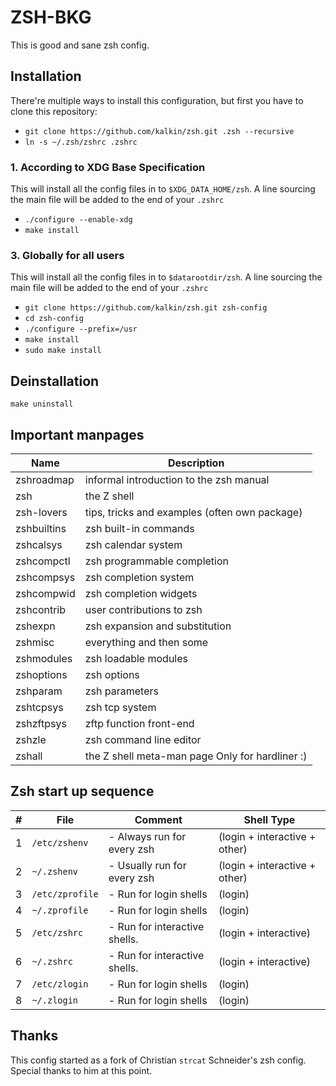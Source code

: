 # ZSH-BKG

This is good and sane zsh config.

## Installation

There're multiple ways to install this configuration, but first you have to
clone this repository:

- `git clone https://github.com/kalkin/zsh.git .zsh --recursive`
- `ln -s ~/.zsh/zshrc .zshrc`


### 1. According to XDG Base Specification

This will install all the config files in to `$XDG_DATA_HOME/zsh`. A line
sourcing the main file will be added to the end of your `.zshrc`

- `./configure --enable-xdg`
- `make install`

### 3. Globally for all users

This will install all the config files in to `$datarootdir/zsh`. A line
sourcing the main file will be added to the end of your `.zshrc`

- `git clone https://github.com/kalkin/zsh.git zsh-config`
- `cd zsh-config`
- `./configure --prefix=/usr`
- `make install`
- `sudo make install`

## Deinstallation

`make uninstall`

## Important manpages

| Name        | Description                                     |
|-------------|-------------------------------------------------|
| zshroadmap  | informal introduction to the zsh manual         |
| zsh         | the Z shell                                     |
| zsh-lovers  | tips, tricks and examples (often own package)   |
| zshbuiltins | zsh built-in commands                           |
| zshcalsys   | zsh calendar system                             |
| zshcompctl  | zsh programmable completion                     |
| zshcompsys  | zsh completion system                           |
| zshcompwid  | zsh completion widgets                          |
| zshcontrib  | user contributions to zsh                       |
| zshexpn     | zsh expansion and substitution                  |
| zshmisc     | everything and then some                        |
| zshmodules  | zsh loadable modules                            |
| zshoptions  | zsh options                                     |
| zshparam    | zsh parameters                                  |
| zshtcpsys   | zsh tcp system                                  |
| zshzftpsys  | zftp function front-end                         |
| zshzle      | zsh command line editor                         |
| zshall      | the Z shell meta-man page Only for hardliner :) |

## Zsh start up sequence

|\# | File            | Comment                       | Shell Type                    |
| - | --------------- | ----------------------------- | ----------------------------- |
| 1 | `/etc/zshenv`   | - Always run for every zsh    | (login + interactive + other) |
| 2 | `~/.zshenv`     | - Usually run for every zsh   | (login + interactive + other) |
| 3 | `/etc/zprofile` | - Run for login shells        | (login)                       |
| 4 | `~/.zprofile`   | - Run for login shells        | (login)                       |
| 5 | `/etc/zshrc`    | - Run for interactive shells. | (login + interactive)         |
| 6 | `~/.zshrc`      | - Run for interactive shells. | (login + interactive)         |
| 7 | `/etc/zlogin`   | - Run for login shells        | (login)                       |
| 8 | `~/.zlogin`     | - Run for login shells        | (login)                       |

## Thanks

This config started as a fork of Christian `strcat` Schneider's zsh config.
Special thanks to him at this point.

